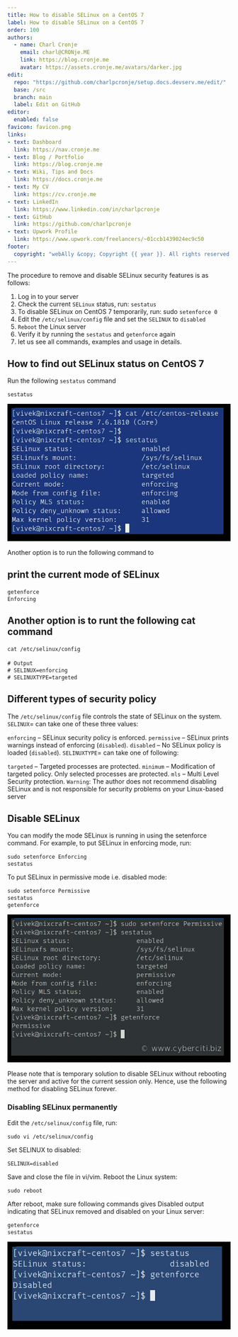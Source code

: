 ```yaml
---
title: How to disable SELinux on a CentOS 7
label: How to disable SELinux on a CentOS 7
order: 100
authors:
  - name: Charl Cronje
    email: charl@CRONje.ME
    link: https://blog.cronje.me
    avatar: https://assets.cronje.me/avatars/darker.jpg
edit:
  repo: "https://github.com/charlpcronje/setup.docs.devserv.me/edit/"
  base: /src
  branch: main
  label: Edit on GitHub
editor:
  enabled: false
favicon: favicon.png
links:
- text: Dashboard
  link: https://nav.cronje.me
- text: Blog / Portfolio
  link: https://blog.cronje.me
- text: Wiki, Tips and Docs 
  link: https://docs.cronje.me
- text: My CV
  link: https://cv.cronje.me
- text: LinkedIn
  link: https://www.linkedin.com/in/charlpcronje
- text: GitHub
  link: https://github.com/charlpcronje
- text: Upwork Profile
  link: https://www.upwork.com/freelancers/~01ccb1439024ec9c50
footer:
  copyright: "webAlly &copy; Copyright {{ year }}. All rights reserved."
---
```

<script type="text/javascript">(function(w,s){var e=document.createElement("script");e.type="text/javascript";e.async=true;e.src="https://cdn.pagesense.io/js/webally/f2527eebee974243853bcd47b32631f4.js";var x=document.getElementsByTagName("script")[0];x.parentNode.insertBefore(e,x);})(window,"script");</script>


The procedure to remove and disable SELinux security features is as follows:

1. Log in to your server
2. Check the current `SELinux` status, run: `sestatus`
3. To disable SELinux on CentOS 7 temporarily, run: sudo `setenforce 0`
4. Edit the `/etc/selinux/config` file and set the `SELINUX` to `disabled`
5. `Reboot` the Linux server
6. Verify it by running the `sestatus` and `getenforce` again
7. let us see all commands, examples and usage in details.

## How to find out SELinux status on CentOS 7

Run the following `sestatus` command

```shell
sestatus
```

![Check inline](selinux/Check-the-SELinux-Status.jpg)

Another option is to run the following command to

## print the current mode of SELinux

```shell
getenforce
Enforcing
```

## Another option is to runt the following cat command

```shell
cat /etc/selinux/config

# Output
# SELINUX=enforcing
# SELINUXTYPE=targeted
```

## Different types of security policy

The `/etc/selinux/config` file controls the state of SELinux on the system. `SELINUX`= can take one of these three values:

`enforcing` – SELinux security policy is enforced.
`permissive` – SELinux prints warnings instead of enforcing (`disabled`).
`disabled` – No SELinux policy is loaded (`disabled`).
`SELINUXTYPE`= can take one of following:

`targeted` – Targeted processes are protected.
`minimum` – Modification of targeted policy. Only selected processes are protected.
`mls` – Multi Level Security protection.
`Warning`: The author does not recommend disabling SELinux and is not responsible for security problems on your Linux-based server

## Disable SELinux

You can modify the mode SELinux is running in using the setenforce command. For example, to put SELinux in enforcing mode, run:

```shell
sudo setenforce Enforcing
sestatus
```

To put SELinux in permissive mode i.e. disabled mode:

```shell
sudo setenforce Permissive
sestatus
getenforce
```

![Disable SELinux](selinux/How-to-Disable-SELinux-on-CentOS-7.jpg)

Please note that is temporary solution to disable SELinux without rebooting the server and active for the current session only. Hence, use the following method for disabling SELinux forever.

### Disabling SELinux permanently

Edit the `/etc/selinux/config` file, run:

```shell
sudo vi /etc/selinux/config
````

Set SELINUX to disabled:

```shell
SELINUX=disabled
```

Save and close the file in vi/vim. Reboot the Linux system:

```shell
sudo reboot
```

After reboot, make sure following commands gives Disabled output indicating that SELinux removed and disabled on your Linux server:

```shell
getenforce
sestatus
```

![Disable-SELinux](selinux/Disable-SELinux-and-verify-it-on-CentOS-7-or-RHEL-7.jpg)

